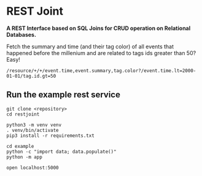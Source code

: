 REST Joint
=
**A REST Interface based on SQL Joins for CRUD operation on Relational Databases.**

Fetch the summary and time (and their tag color)
of all events that happened before the millenium
and are related to tags ids greater than 50? Easy!
```
/resource/+/+/event.time,event.summary,tag.color?/event.time.lt=2000-01-01/tag.id.gt=50
```

Run the example rest service
-
```
git clone <repository>
cd restjoint

python3 -m venv venv
. venv/bin/activate
pip3 install -r requirements.txt

cd example
python -c "import data; data.populate()"
python -m app

open localhost:5000
```